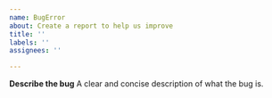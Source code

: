 ```yaml
---
name: BugError
about: Create a report to help us improve
title: ''
labels: ''
assignees: ''

---
```


**Describe the bug**
A clear and concise description of what the bug is.
